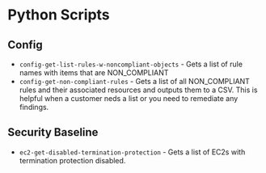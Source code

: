 # Python Scripts

## Config

- `config-get-list-rules-w-noncompliant-objects` - Gets a list of rule names with items that are NON_COMPLIANT
- `config-get-non-compliant-rules` - Gets a list of all NON_COMPLIANT rules and their associated resources and outputs them to a CSV. This is helpful when a customer neds a list or you need to remediate any findings.

## Security Baseline

- `ec2-get-disabled-termination-protection` - Gets a list of EC2s with termination protection disabled.
